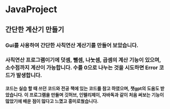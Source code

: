 # JavaProject
## 간단한 계산기 만들기
### Gui를 사용하여 간단한 사칙연산 계산기를 만들어 보았습니다. 
### 사칙연산 프로그램이기에 덧셈, 뺄셈, 나눗셈, 곱셈의 계산 기능이 있으며, 소수점까지 계산이 가능합니다. 수를 0으로 나누는 것을 시도하면 Error 코드가 발생합니다.
#### 코드는 실습 할 때 쓰던 코드와 전공 책에 있는 코드를 참고 하였으며, 챗gpt의 도움도 받았습니다. 이 프로그램을 만들며 깃허브, 인텔리제이, 자바독과 같이 처음 써보는 기능이 많았기에 배운 점이 많다고 느꼈고 흥미로웠습니다.
